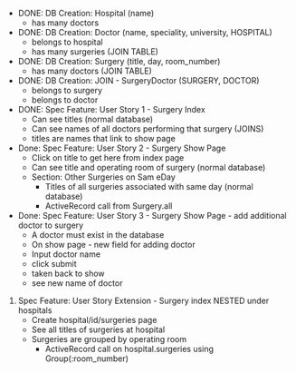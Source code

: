 - DONE: DB Creation: Hospital (name)
    - has many doctors
- DONE: DB Creation: Doctor (name, speciality, university, HOSPITAL)
    - belongs to hospital
    - has many surgeries (JOIN TABLE)
- DONE: DB Creation: Surgery (title, day, room_number)
    - has many doctors (JOIN TABLE)
- DONE: DB Creation: JOIN - SurgeryDoctor (SURGERY, DOCTOR)
    - belongs to surgery
    - belongs to doctor
- DONE: Spec Feature: User Story 1 - Surgery Index
    - Can see titles (normal database)
    - Can see names of all doctors performing that surgery (JOINS)
    - titles are names that link to show page
- Done: Spec Feature: User Story 2 - Surgery Show Page
    - Click on title to get here from index page
    - Can see title and operating room of surgery (normal database)
    - Section: Other Surgeries on Sam eDay
      - Titles of all surgeries associated with same day (normal database)
      - ActiveRecord call from Surgery.all
- Done: Spec Feature: User Story 3 - Surgery Show Page - add additional doctor to surgery
    - A doctor must exist in the database
    - On show page - new field for adding doctor
    - Input doctor name
    - click submit
    - taken back to show
    - see new name of doctor

    
1. Spec Feature: User Story Extension - Surgery index NESTED under hospitals
    <!-- - Create hospital index page -->
    <!-- - Create unique hospital show page -->
    - Create hospital/id/surgeries page
    - See all titles of surgeries at hospital
    - Surgeries are grouped by operating room
      - ActiveRecord call on hospital.surgeries using Group(:room_number)
